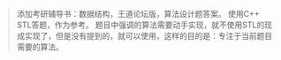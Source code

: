 > 添加考研辅导书：数据结构，王道论坛版，算法设计题答案。
> 使用C++ STL答题，作为参考。
> 题目中强调的算法需要动手实现，就不使用STL的现成实现了，但是没有提到的，就可以使用，这样的目的是：专注于当前题目需要的算法。
